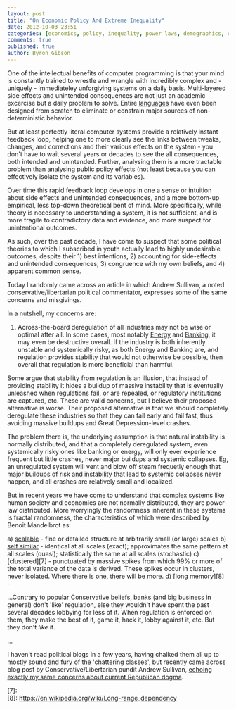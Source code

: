 ```yaml
---
layout: post
title: "On Economic Policy And Extreme Inequality"
date: 2012-10-03 23:51
categories: [economics, policy, inequality, power laws, demographics, conservatism, libertarianism]
comments: true
published: true
author: Byron Gibson
---
```

One of the intellectual benefits of computer programming is that your mind is constantly trained to wrestle and wrangle with incredibly complex and - uniquely - immediateley unforgiving systems on a daily basis.  Multi-layered side effects and unintended consequences are not just an academic excercise but a daily problem to solve.  Entire [languages][1] have even been designed from scratch to eliminate or constrain major sources of non-deterministic behavior.

But at least perfectly literal computer systems provide a relatively instant feedback loop, helping one to more clearly see the links between tweaks, changes, and corrections and their various effects on the system - you don't have to wait several years or decades to see the all consequences, both intended and unintended.  Further, analysing them is a more tractable problem than analysing public policy effects (not least because you can effectively isolate the system and its variables).  

Over time this rapid feedback loop develops in one a sense or intuition about side effects and unintended consequences, and a more bottom-up empirical, less top-down theoretical bent of mind.  More specifically, while theory is necessary to understanding a system, it is not sufficient, and is more fragile to contradictory data and evidence, and more suspect for unintentional outcomes.

As such, over the past decade, I have come to suspect that some political theories to which I subscribed in youth actually lead to highly undesirable outcomes, despite their 1) best intentions, 2) accounting for side-effects and unintended consequences, 3) congruence with my own beliefs, and 4) apparent common sense.

Today I randomly came across an article in which Andrew Sullivan, a noted conservative/libertarian political commentator, expresses some of the same concerns and misgivings.

In a nutshell, my concerns are:

1.  Across-the-board deregulation of all industries may not be wise or optimal after all.  In some cases, most notably [Energy][3] and [Banking][4], it may even be destructive overall.  If the industry is both inherently unstable and systemically risky, as both Energy and Banking are, and regulation provides stability that would not otherwise be possible, then overall that regulation is more beneficial than harmful.

Some argue that stability from regulation is an illusion, that instead of providing stability it hides a buildup of massive instability that is eventually unleashed when regulations fail, or are repealed, or regulatory institutions are captured, etc.  These are valid concerns, but I believe their proposed alternative is worse.  Their proposed alternative is that we should completely deregulate these industries so that they can fail early and fail fast, thus avoiding massive buildups and Great Depression-level crashes.

The problem there is, the underlying assumption is that natural instability is normally distributed, and that a completely deregulated system, even systemically risky ones like banking or energy, will only ever experience frequent but little crashes, never major buildups and systemic collapses.  Eg, an unregulated system will vent and blow off steam frequetly enough that major buildups of risk and instability that lead to systemic collapses never happen, and all crashes are relatively small and localized.

But in recent years we have come to understand that complex systems like human society and economies are not normally distributed, they are power-law distributed.  More worryingly the randomness inherent in these systems is fractal randomness, the characteristics of which were described by Benoit Mandelbrot as:

a) [scalable][6] - fine or detailed structure at arbitrarily small (or large) scales
b) [self similar][6] - identical at all scales (exact); approximates the same pattern at all scales (quasi); statistically the same at all scales (stochastic)
c) [clustered][7] - punctuated by massive spikes from which 99% or more of the total variance of the data is derived.  These spikes occur in clusters, never isolated.  Where there is one, there will be more.
d) [long memory][8] - 

...Contrary to popular Conservative beliefs, banks (and big business in general) don't 'like' regulation, else they wouldn't have spent the past several decades lobbying for less of it.  When regulation is enforced on them, they make the best of it, game it, hack it, lobby against it, etc.  But they don't *like* it.

...

I haven't read political blogs in a few years, having chalked them all up to mostly sound and fury of the 'chattering classes', but recently came across blog post by Conservative/Libertarian pundit Andrew Sullivan, [echoing exactly my same concerns about current Republican dogma][2].

[1]:    http://www.haskell.org/
[2]:    http://andrewsullivan.thedailybeast.com/2012/10/extreme-inequality-threatens-americas-portfolio.html
[3]:    http://www.nationaljournal.com/next-economy/essay-the-growing-income-gap-in-the-u-s-harms-the-economy-20120927
[4]:    https://en.wikipedia.org/wiki/California_electricity_crisis
[5]:    https://en.wikipedia.org/wiki/Financial_crisis_of_2007%E2%80%932010
[6]:    https://en.wikipedia.org/wiki/Fractal#Characteristics
[7]:    
[8]:    https://en.wikipedia.org/wiki/Long-range_dependency
